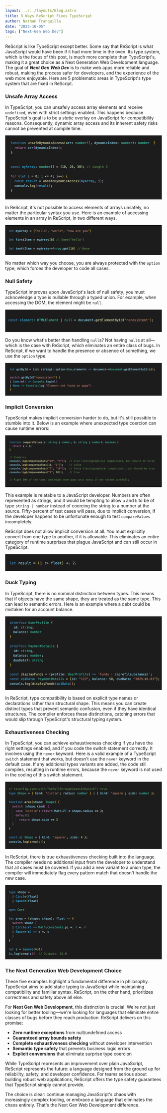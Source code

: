 ```yaml
---
layout: ../../layouts/Blog.astro
title: 5 Ways ReScript Fixes TypeScript
author: Nathan Tranquilla
date: "2025-10-05"
tags: ["Next-Gen Web Dev"]
---
```


ReScript is like TypeScript except better. Some say that ReScript is what JavaScript would have been if it had more time in the oven. Its type system, which is the focus of this post, is much more complete than TypeScript's, making it a great choice as a Next Generation Web Development language. The goal of _**Next Gen Web Dev**_ is to make web apps more reliable and robust, making the process safer for developers, and the experience of the web more enjoyable. Here are 5 problematic areas in TypeScript's type system that are fixed in ReScript.

### Unsafe Array Access

In TypeScript, you can unsafely access array elements and receive `undefined`, even with strict settings enabled. This happens because TypeScript's goal is to be a _static_ overlay on JavaScript for compatibility reasons. Consequently, dynamic array access and its inherent safety risks cannot be prevented at compile time.

![Unsafe Array Access in TypeScript](../../assets/blog/5-ways-rescript-fixes-typescript/UnsafeArrayAccessTS.png)

In ReScript, it's not possible to access elements of arrays unsafely, no matter the particular syntax you use. Here is an example of accessing elements in an array in ReScript, in two different ways.

![Safe Array Access In ReScript](../../assets/blog/5-ways-rescript-fixes-typescript/ReScriptArrayAccess.png)

No matter which way you choose, you are always protected with the `option` type, which forces the developer to code all cases.

### Null Safety

TypeScript improves upon JavaScript's lack of null safety; you must acknowledge a type is nullable through a typed union. For example, when accessing the DOM, the element might be `null`.

![Null Safety in TypeScript](../../assets/blog/5-ways-rescript-fixes-typescript/TSNullSafety.png)

Do you know what's better than handling `null`s? Not having `null`s at all—which is the case with ReScript, which eliminates an entire class of bugs. In ReScript, if we want to handle the presence or absence of something, we use the `option` type.

![ReScript Option Type](../../assets/blog/5-ways-rescript-fixes-typescript/ReScriptOptionType.png)

### Implicit Conversion

TypeScript makes implicit conversion harder to do, but it's still possible to stumble into it. Below is an example where unexpected type coercion can cause runtime errors:

![TypeScript Implicit Conversion](../../assets/blog/5-ways-rescript-fixes-typescript/TSImplicitConversion.png)

This example is relatable to a JavaScript developer. Numbers are often represented as strings, and it would be tempting to allow `a` and `b` to be of type `string | number` instead of coercing the string to a number at the source. Fifty-percent of test cases will pass, due to implicit conversion, if the developer happens to be unfortunate enough to test `compareValues` incompletely.

ReScript does not allow implicit conversion at all. You must explicitly convert from one type to another, if it is allowable. This eliminates an entire category of runtime surprises that plague JavaScript and can still occur in TypeScript.

![ReScript Coercion](../../assets/blog/5-ways-rescript-fixes-typescript/ReScriptCoercion.png)

### Duck Typing

In TypeScript, there is no nominal distinction between types. This means that if objects have the same shape, they are treated as the same type. This can lead to semantic errors. Here is an example where a debt could be mistaken for an account balance.

![Duck Typing in TypeScript](../../assets/blog/5-ways-rescript-fixes-typescript/TSDuckTyping.png)

In ReScript, type compatibility is based on explicit type names or declarations rather than structural shape. This means you can create distinct types that prevent semantic confusion, even if they have identical structures. The compiler enforces these distinctions, catching errors that would slip through TypeScript's structural typing system.

### Exhaustiveness Checking

In TypeScript, you can achieve exhaustiveness checking if you have the right settings enabled, and if you code the switch statement correctly. It involves using the `never` keyword. Here is a valid example of a TypeScript `switch` statement that works, but doesn't use the `never` keyword in the default case. If any additional types variants are added, the code still compiles, resulting in runtime errors, because the `never` keyword is not used in the coding of this switch statement.

![Exhaustiveness Checking In TypeScript](../../assets/blog/5-ways-rescript-fixes-typescript/TSExhaustivenessChecking.png)

In ReScript, there is true exhaustiveness checking built into the language. The compiler needs no additional input from the developer to understand that all cases must be covered. If you add a new variant to a union type, the compiler will immediately flag every pattern match that doesn't handle the new case.

![Exhaustiveness Checking In ReScript](../../assets/blog/5-ways-rescript-fixes-typescript/ReScriptExhaustivenessChecking.png)

### The Next Generation Web Development Choice

These five examples highlight a fundamental difference in philosophy. TypeScript aims to add static typing to JavaScript while maintaining compatibility and familiar syntax. ReScript, on the other hand, prioritizes correctness and safety above all else.

For **Next Gen Web Development**, this distinction is crucial. We're not just looking for better tooling—we're looking for languages that eliminate entire classes of bugs before they reach production. ReScript delivers on this promise:

- **Zero runtime exceptions** from null/undefined access
- **Guaranteed array bounds safety**
- **Complete exhaustiveness checking** without developer intervention
- **Semantic type safety** that prevents business logic errors
- **Explicit conversions** that eliminate surprise type coercion

While TypeScript represents an improvement over plain JavaScript, ReScript represents the future: a language designed from the ground up for reliability, safety, and developer confidence. For teams serious about building robust web applications, ReScript offers the type safety guarantees that TypeScript simply cannot provide.

The choice is clear: continue managing JavaScript's chaos with increasingly complex tooling, or embrace a language that eliminates the chaos entirely. That's the Next Gen Web Development difference.
